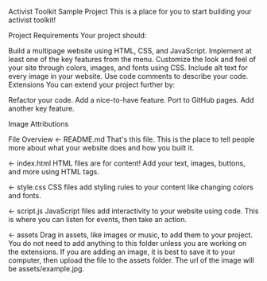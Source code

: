 Activist Toolkit Sample Project
This is a place for you to start building your activist toolkit!

Project Requirements
Your project should:

Build a multipage website using HTML, CSS, and JavaScript.
Implement at least one of the key features from the menu.
Customize the look and feel of your site through colors, images, and fonts using CSS.
Include alt text for every image in your website.
Use code comments to describe your code.
Extensions
You can extend your project further by:

Refactor your code.
Add a nice-to-have feature.
Port to GitHub pages.
Add another key feature.

Image Attributions

File Overview
← README.md
That's this file. This is the place to tell people more about what your website does and how you built it.

← index.html
HTML files are for content! Add your text, images, buttons, and more using HTML tags.

← style.css
CSS files add styling rules to your content like changing colors and fonts.

← script.js
JavaScript files add interactivity to your website using code. This is where you can listen for events, then take an action.

← assets
Drag in assets, like images or music, to add them to your project. You do not need to add anything to this folder unless you are working on the extensions. If you are adding an image, it is best to save it to your computer, then upload the file to the assets folder. The url of the image will be assets/example.jpg.

